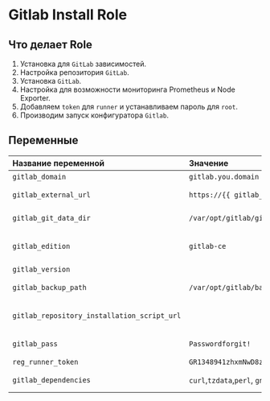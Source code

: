 # Gitlab Install Role
## Что делает Role
1. Установка для `GitLab` зависимостей.
2. Настройка репозитория `GitLab`.
3. Установка `GitLab`.
4. Настройка для возможности мониторинга Prometheus и Node Exporter.
5. Добавляем `token` для `runner` и устанавливаем пароль для `root`.
6. Производим запуск конфигуратора `Gitlab`.

## Переменные

| Название переменной | Значение | Описание |
| :--- | :--- | :--- |
| `gitlab_domain` | `gitlab.you.domain` | Домен GitLab |
| `gitlab_external_url` | `https://{{ gitlab_domain }}/` | Внешний URL для Gitlab  |
| `gitlab_git_data_dir` | `/var/opt/gitlab/git-data` | Директория для данных Gitlab |
| `gitlab_edition` | `gitlab-ce` | Версия распространения Gitlab |
| `gitlab_version` |   | Версия Gitlab |
| `gitlab_backup_path` | `/var/opt/gitlab/backups` | Директория для Бэкапов |
| `gitlab_repository_installation_script_url` |  | Ссылка на установочный скрипт |
| `gitlab_pass` | `Passwordforgit!` | Пароль от root Gitlab |
| `reg_runner_token` | `GR1348941zhxmNwD8zrzySqCyJtM3` | Token для Runner |
|`gitlab_dependencies` | `curl`,`tzdata`,`perl`, `gnupg2` | Зависимости для Gitlab |